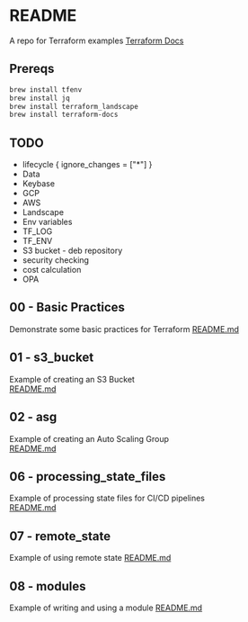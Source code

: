 # README 
A repo for Terraform examples 
[Terraform Docs](https://www.terraform.io/)

## Prereqs 

```sh
brew install tfenv
brew install jq
brew install terraform_landscape 
brew install terraform-docs
```

## TODO
*  lifecycle {
    ignore_changes = ["*"]
  }
* Data
* Keybase
* GCP 
* AWS
* Landscape
* Env variables
* TF_LOG 
* TF_ENV
* S3 bucket - deb repository
* security checking
* cost calculation
* OPA

## 00 - Basic Practices
Demonstrate some basic practices for Terraform 
[README.md](00_basic_practices/README.md)  

## 01 - s3_bucket
Example of creating an S3 Bucket  
[README.md](01_s3_bucket/README.md)  

## 02 - asg
Example of creating an Auto Scaling Group  
[README.md](02_asg/README.md)  

## 06 - processing_state_files 
Example of processing state files for CI/CD pipelines  
[README.md](06_processing_state_files/README.md)  

## 07 - remote_state
Example of using remote state
[README.md](07_remote_state/README.md)

## 08 - modules
Example of writing and using a module
[README.md](08_modules/README.md)
